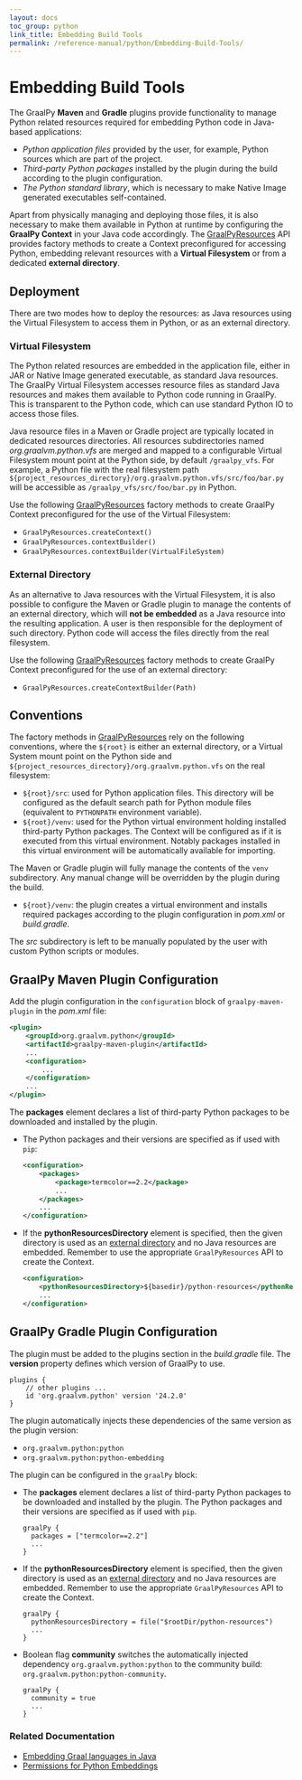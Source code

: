 ```yaml
---
layout: docs
toc_group: python
link_title: Embedding Build Tools
permalink: /reference-manual/python/Embedding-Build-Tools/
---
```


# Embedding Build Tools

The GraalPy **Maven** and **Gradle** plugins provide functionality to manage Python related resources
required for embedding Python code in Java-based applications:
- *Python application files* provided by the user, for example, Python sources which are part of the project.
- *Third-party Python packages* installed by the plugin during the build according to the plugin configuration.
- *The Python standard library*, which is necessary to make Native Image generated executables self-contained.

Apart from physically managing and deploying those files, it is also necessary to make them available in Python at runtime by configuring the **GraalPy Context** in your Java code accordingly. 
The [GraalPyResources](https://github.com/oracle/graalpython/blob/master/graalpython/org.graalvm.python.embedding/src/org/graalvm/python/embedding/utils/GraalPyResources.java) API provides factory methods to create a Context preconfigured for accessing Python, embedding relevant resources with a **Virtual Filesystem** or from a dedicated **external directory**.

## Deployment

There are two modes how to deploy the resources: as Java resources using the Virtual Filesystem to access them in Python, or as an external directory.

### Virtual Filesystem

The Python related resources are embedded in the application file, either in JAR or Native Image generated
executable, as standard Java resources. 
The GraalPy Virtual Filesystem accesses resource files as standard Java resources and makes them available to Python code running in GraalPy.
This is transparent to the Python code, which can use standard Python IO to access those files.

Java resource files in a Maven or Gradle project are typically located in dedicated resources directories.
All resources subdirectories named _org.graalvm.python.vfs_ are merged and mapped to a configurable Virtual Filesystem mount point at the Python side, by default `/graalpy_vfs`. 
For example, a Python file with the real filesystem path `${project_resources_directory}/org.graalvm.python.vfs/src/foo/bar.py` will be accessible as `/graalpy_vfs/src/foo/bar.py` in Python.

Use the following [GraalPyResources](https://github.com/oracle/graalpython/blob/master/graalpython/org.graalvm.python.embedding/src/org/graalvm/python/embedding/utils/GraalPyResources.java)
factory methods to create GraalPy Context preconfigured for the use of the Virtual Filesystem:
* `GraalPyResources.createContext()`
* `GraalPyResources.contextBuilder()`
* `GraalPyResources.contextBuilder(VirtualFileSystem)`

### External Directory

As an alternative to Java resources with the Virtual Filesystem, it is also possible to configure the Maven or Gradle plugin to manage the contents of an external directory, which will **not be embedded** as a Java resource into the resulting application. 
A user is then responsible for the deployment of such directory. 
Python code will access the files directly from the real filesystem.

Use the following [GraalPyResources](https://github.com/oracle/graalpython/blob/master/graalpython/org.graalvm.python.embedding/src/org/graalvm/python/embedding/utils/GraalPyResources.java) factory methods to create GraalPy Context preconfigured for the use of an external directory:
* `GraalPyResources.createContextBuilder(Path)`

## Conventions

The factory methods in [GraalPyResources](https://github.com/oracle/graalpython/blob/master/graalpython/org.graalvm.python.embedding/src/org/graalvm/python/embedding/utils/GraalPyResources.java) rely on the following conventions, where the `${root}` is either an external directory, or a Virtual System mount point on the Python side and `${project_resources_directory}/org.graalvm.python.vfs` on the real filesystem:
- `${root}/src`: used for Python application files. This directory will be configured as the default search path for Python module files (equivalent to `PYTHONPATH` environment variable).
- `${root}/venv`: used for the Python virtual environment holding installed third-party Python packages. 
The Context will be configured as if it is executed from this virtual environment. Notably packages installed in this
virtual environment will be automatically available for importing.

The Maven or Gradle plugin will fully manage the contents of the `venv` subdirectory.
Any manual change will be overridden by the plugin during the build.
- `${root}/venv`: the plugin creates a virtual environment and installs required packages according to the plugin configuration in _pom.xml_ or _build.gradle_.

The _src_ subdirectory is left to be manually populated by the user with custom Python scripts or modules.

## GraalPy Maven Plugin Configuration

Add the plugin configuration in the `configuration` block of `graalpy-maven-plugin` in the _pom.xml_ file:
```xml
<plugin>
    <groupId>org.graalvm.python</groupId>
    <artifactId>graalpy-maven-plugin</artifactId>
    ...
    <configuration>
        ...
    </configuration>
    ...
</plugin>
```
The **packages** element declares a list of third-party Python packages to be downloaded and installed by the plugin.
- The Python packages and their versions are specified as if used with `pip`:
  ```xml
  <configuration>
      <packages>
          <package>termcolor==2.2</package>
          ...
      </packages>
      ...
  </configuration>
  ```
- If the **pythonResourcesDirectory** element is specified, then the given directory is used as an [external directory](#external-directory) and no Java resources are embedded.
Remember to use the appropriate `GraalPyResources` API to create the Context.
  ```xml
  <configuration>
      <pythonResourcesDirectory>${basedir}/python-resources</pythonResourcesDirectory>
      ...
  </configuration>
  ```

## GraalPy Gradle Plugin Configuration

The plugin must be added to the plugins section in the _build.gradle_ file.
The **version** property defines which version of GraalPy to use.
```
plugins {
    // other plugins ...
    id 'org.graalvm.python' version '24.2.0'
}
```

The plugin automatically injects these dependencies of the same version as the plugin version:
  - `org.graalvm.python:python`
  - `org.graalvm.python:python-embedding`

The plugin can be configured in the `graalPy` block:

- The **packages** element declares a list of third-party Python packages to be downloaded and installed by the plugin.
  The Python packages and their versions are specified as if used with `pip`.
  ```
  graalPy {
    packages = ["termcolor==2.2"]
    ...
  }
  ```
- If the **pythonResourcesDirectory** element is specified, then the given directory is used as an [external directory](#external-directory) and no Java resources are embedded. 
  Remember to use the appropriate `GraalPyResources` API to create the Context.
  ```
  graalPy {
    pythonResourcesDirectory = file("$rootDir/python-resources")
    ...
  }
  ```
- Boolean flag **community** switches the automatically injected
dependency `org.graalvm.python:python` to the community build: `org.graalvm.python:python-community`.
  ```
  graalPy {
    community = true
    ...
  }
  ```

### Related Documentation

* [Embedding Graal languages in Java](https://www.graalvm.org/reference-manual/embed-languages/)
* [Permissions for Python Embeddings](Embedding-Permissions.md)
